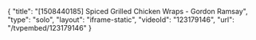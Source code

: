 {
    "title": "[1508440185] Spiced Grilled Chicken Wraps - Gordon Ramsay",
    "type": "solo",
    "layout": "iframe-static",
    "videoId": "123179146",
    "url": "\/tvpembed\/123179146"
}